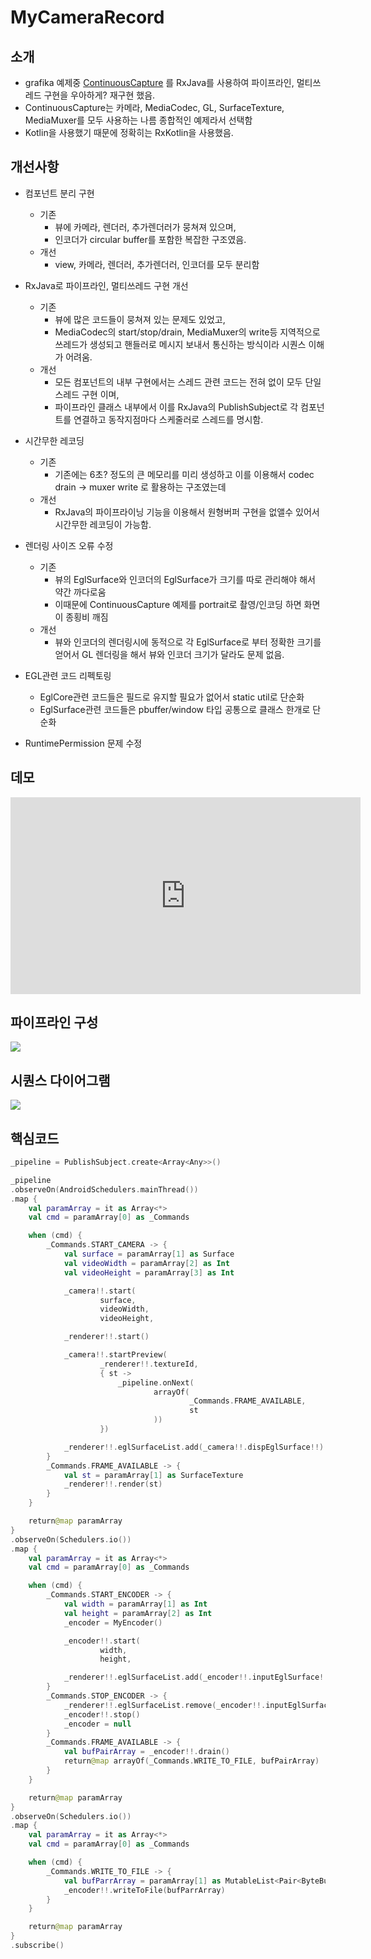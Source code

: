 # MyCameraRecord

## 소개

- grafika 예제중 [ContinuousCapture](https://github.com/google/grafika/blob/master/app/src/main/java/com/android/grafika/ContinuousCaptureActivity.java) 를 RxJava를 사용하여 파이프라인, 멀티쓰레드 구현을 우아하게? 재구현 했음.
- ContinuousCapture는 카메라, MediaCodec, GL, SurfaceTexture, MediaMuxer를 모두 사용하는 나름 종합적인 예제라서 선택함
- Kotlin을 사용했기 때문에 정확히는 RxKotlin을 사용했음.



## 개선사항

- 컴포넌트 분리 구현

    - 기존 
        - 뷰에 카메라, 렌더러, 추가렌더러가 뭉쳐져 있으며, 
        - 인코더가 circular buffer를 포함한 복잡한 구조였음.
    - 개선
        - view, 카메라, 렌더러, 추가렌더러, 인코더를 모두 분리함

- RxJava로 파이프라인, 멀티쓰레드 구현 개선

    - 기존
        - 뷰에 많은 코드들이 뭉쳐져 있는 문제도 있었고,
        - MediaCodec의 start/stop/drain, MediaMuxer의 write등 지역적으로 쓰레드가 생성되고 핸들러로 메시지 보내서 통신하는 방식이라 시퀀스 이해가 어려움.
    - 개선
        - 모든 컴포넌트의 내부 구현에서는 스레드 관련 코드는 전혀 없이 모두 단일스레드 구현 이며,
        - 파이프라인 클래스 내부에서 이를 RxJava의 PublishSubject로 각 컴포넌트를 연결하고 동작지점마다 스케줄러로 스레드를 명시함.

- 시간무한 레코딩

    - 기존
        - 기존에는 6초? 정도의 큰 메모리를 미리 생성하고 이를 이용해서 codec drain -> muxer write 로 활용하는 구조였는데
    - 개선
        - RxJava의 파이프라이닝 기능을 이용해서 원형버퍼 구현을 없앨수 있어서 시간무한 레코딩이 가능함.

- 렌더링 사이즈 오류 수정

    - 기존
        - 뷰의 EglSurface와 인코더의 EglSurface가 크기를 따로 관리해야 해서 약간 까다로움
        - 이때문에 ContinuousCapture 예제를 portrait로 촬영/인코딩 하면 화면이 종횡비 깨짐
    - 개선
        - 뷰와 인코더의 렌더링시에 동적으로 각 EglSurface로 부터 정확한 크기를 얻어서 GL 렌더링을 해서 뷰와 인코더 크기가 달라도 문제 없음.

- EGL관련 코드 리펙토링

    - EglCore관련 코드들은 필드로 유지할 필요가 없어서 static util로 단순화
    - EglSurface관련 코드들은 pbuffer/window 타입 공통으로 클래스 한개로 단순화

- RuntimePermission 문제 수정

    


## 데모

<iframe width="560" height="315" src="https://www.youtube.com/embed/dNJWjYlF2uc" frameborder="0" allow="accelerometer; autoplay; encrypted-media; gyroscope; picture-in-picture" allowfullscreen></iframe>

## 파이프라인 구성

<!--
@startuml
rectangle MyPipeLine {
	rectangle MyCamera {
	}
	rectangle MyRenderer {
		collections MyExtraRenderer
	}
	rectangle MyEncoder {
		rectangle MediaCodec
    	rectangle MediaMuxer
	}
}

MyCamera -=> MyRenderer
MyExtraRenderer <-=> MyExtraRenderer
MyRenderer -=> MyEncoder
MediaCodec <-=> MediaCodec
MediaCodec -=> MediaMuxer
@enduml
-->

![](https://i.postimg.cc/8PpBwff9/screenshot-13.png)

## 시퀀스 다이어그램



<!--
@startuml
participant MyCameraRecordActivity
participant MyPipeLine
participant "MyPipeLine::_pipeline" as _pipeline
participant MyCamera
participant MyRenderer
participant MyExtraRenderer
participant MyEncoder

== _camera_start ==

MyCameraRecordActivity -> MyPipeLine : startCamera
MyPipeLine -> _pipeline : onNext(START_CAMERA, ...)
_pipeline -> MyCamera : 생성
_pipeline -> MyRenderer : 생성
_pipeline -> MyRenderer : add(MyExtraRenderer 생성)
_pipeline -> MyCamera : start
_pipeline -> MyRenderer : eglSurfaceList.add(camera.dispEglSurface)
_pipeline -> MyRenderer : start
_pipeline -> MyCamera : startPreview

MyCamera -> MyPipeLine : onFrameAvailable
MyPipeLine -> _pipeline : onNext(FRAME_AVAILABLE, st)
_pipeline -> MyRenderer : render(st)
MyRenderer -> MyExtraRenderer : render(w, h, frameNum)

== _record_start ==

MyCameraRecordActivity -> MyPipeLine : startEncoder
MyPipeLine -> _pipeline : onNext(START_ENCODER, ...)
_pipeline -> MyEncoder : 생성
_pipeline -> MyEncoder : start
_pipeline -> MyRenderer : eglSurfaceList.add(encoder.inputEglSurface)
MyCamera -> MyPipeLine : onFrameAvailable
MyPipeLine -> _pipeline : onNext(FRAME_AVAILABLE, st)
_pipeline -> MyEncoder : drain
_pipeline -> _pipeline : onNext(WRITE_TO_FILE, bufPairArray)
_pipeline -> MyEncoder : writeToFile(bufParrArray)

@enduml
-->


![](https://i.postimg.cc/nzg7xTHw/screenshot-13.png)

## 핵심코드

```kotlin
_pipeline = PublishSubject.create<Array<Any>>()

_pipeline
.observeOn(AndroidSchedulers.mainThread())
.map {
    val paramArray = it as Array<*>
    val cmd = paramArray[0] as _Commands

    when (cmd) {
        _Commands.START_CAMERA -> {
            val surface = paramArray[1] as Surface
            val videoWidth = paramArray[2] as Int
            val videoHeight = paramArray[3] as Int

            _camera!!.start(
                    surface,
                    videoWidth,
                    videoHeight,

            _renderer!!.start()

            _camera!!.startPreview(
                    _renderer!!.textureId,
                    { st ->
                        _pipeline.onNext(
                                arrayOf(
                                        _Commands.FRAME_AVAILABLE,
                                        st
                                ))
                    })

            _renderer!!.eglSurfaceList.add(_camera!!.dispEglSurface!!)
        }
        _Commands.FRAME_AVAILABLE -> {
            val st = paramArray[1] as SurfaceTexture
            _renderer!!.render(st)
        }
    }

    return@map paramArray
}
.observeOn(Schedulers.io())
.map {
    val paramArray = it as Array<*>
    val cmd = paramArray[0] as _Commands

    when (cmd) {
        _Commands.START_ENCODER -> {
            val width = paramArray[1] as Int
            val height = paramArray[2] as Int
            _encoder = MyEncoder()

            _encoder!!.start(
                    width,
                    height,

            _renderer!!.eglSurfaceList.add(_encoder!!.inputEglSurface!!)
        }
        _Commands.STOP_ENCODER -> {
            _renderer!!.eglSurfaceList.remove(_encoder!!.inputEglSurface)
            _encoder!!.stop()
            _encoder = null
        }
        _Commands.FRAME_AVAILABLE -> {
            val bufPairArray = _encoder!!.drain()
            return@map arrayOf(_Commands.WRITE_TO_FILE, bufPairArray)
        }
    }

    return@map paramArray
}
.observeOn(Schedulers.io())
.map {
    val paramArray = it as Array<*>
    val cmd = paramArray[0] as _Commands

    when (cmd) {
        _Commands.WRITE_TO_FILE -> {
            val bufParrArray = paramArray[1] as MutableList<Pair<ByteBuffer, MediaCodec.BufferInfo>>
            _encoder!!.writeToFile(bufParrArray)
        }
    }

    return@map paramArray
}
.subscribe()
```
